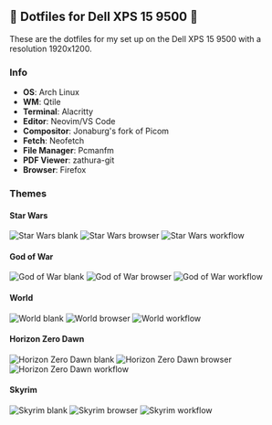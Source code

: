 ## 🔧 **Dotfiles for Dell XPS 15 9500** 🔧

These are the dotfiles for my set up on the Dell XPS 15 9500 with a resolution 1920x1200.

### Info
- **OS**: Arch Linux
- **WM**: Qtile
- **Terminal**: Alacritty
- **Editor**: Neovim/VS Code
- **Compositor**: Jonaburg's fork of Picom
- **Fetch**: Neofetch
- **File Manager**: Pcmanfm
- **PDF Viewer**: zathura-git
- **Browser**: Firefox

### Themes
#### Star Wars
![Star Wars blank](https://raw.githubusercontent.com/gabriel-contreras/xps_dots/main/Screenshots/sw_blank.png)
![Star Wars browser](https://raw.githubusercontent.com/gabriel-contreras/xps_dots/main/Screenshots/sw_browser.png)
![Star Wars workflow](https://raw.githubusercontent.com/gabriel-contreras/xps_dots/main/Screenshots/sw_code.png)

#### God of War
![God of War blank](https://raw.githubusercontent.com/gabriel-contreras/xps_dots/main/Screenshots/gow_blank.png)
![God of War browser](https://raw.githubusercontent.com/gabriel-contreras/xps_dots/main/Screenshots/gow_browser.png)
![God of War workflow](https://raw.githubusercontent.com/gabriel-contreras/xps_dots/main/Screenshots/gow_code.png)

#### World
![World blank](https://raw.githubusercontent.com/gabriel-contreras/xps_dots/main/Screenshots/world_blank.png)
![World browser](https://raw.githubusercontent.com/gabriel-contreras/xps_dots/main/Screenshots/world_browser.png)
![World workflow](https://raw.githubusercontent.com/gabriel-contreras/xps_dots/main/Screenshots/world_code.png)

#### Horizon Zero Dawn
![Horizon Zero Dawn blank](https://raw.githubusercontent.com/gabriel-contreras/xps_dots/main/Screenshots/hzd_blank.png)
![Horizon Zero Dawn browser](https://raw.githubusercontent.com/gabriel-contreras/xps_dots/main/Screenshots/hzd_browser.png)
![Horizon Zero Dawn workflow](https://raw.githubusercontent.com/gabriel-contreras/xps_dots/main/Screenshots/hzd_code.png)

#### Skyrim
![Skyrim blank](https://raw.githubusercontent.com/gabriel-contreras/xps_dots/main/Screenshots/skyrim_blank.png)
![Skyrim browser](https://raw.githubusercontent.com/gabriel-contreras/xps_dots/main/Screenshots/skyrim_browser.png)
![Skyrim workflow](https://raw.githubusercontent.com/gabriel-contreras/xps_dots/main/Screenshots/skyrim_code.png)

